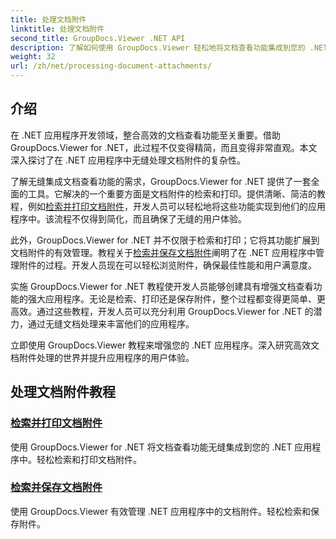 ```yaml
---
title: 处理文档附件
linktitle: 处理文档附件
second_title: GroupDocs.Viewer .NET API
description: 了解如何使用 GroupDocs.Viewer 轻松地将文档查看功能集成到您的 .NET 应用程序中。有效管理文档附件。
weight: 32
url: /zh/net/processing-document-attachments/
--- 
```

## 介绍

在 .NET 应用程序开发领域，整合高效的文档查看功能至关重要。借助 GroupDocs.Viewer for .NET，此过程不仅变得精简，而且变得非常直观。本文深入探讨了在 .NET 应用程序中无缝处理文档附件的复杂性。

了解无缝集成文档查看功能的需求，GroupDocs.Viewer for .NET 提供了一套全面的工具。它解决的一个重要方面是文档附件的检索和打印。提供清晰、简洁的教程，例如[检索并打印文档附件](./retrieve-and-print-attachments/)，开发人员可以轻松地将这些功能实现到他们的应用程序中。该流程不仅得到简化，而且确保了无缝的用户体验。

此外，GroupDocs.Viewer for .NET 并不仅限于检索和打印；它将其功能扩展到文档附件的有效管理。教程关于[检索并保存文档附件](./retrieve-and-save-attachments/)阐明了在 .NET 应用程序中管理附件的过程。开发人员现在可以轻松浏览附件，确保最佳性能和用户满意度。

实施 GroupDocs.Viewer for .NET 教程使开发人员能够创建具有增强文档查看功能的强大应用程序。无论是检索、打印还是保存附件，整个过程都变得更简单、更高效。通过这些教程，开发人员可以充分利用 GroupDocs.Viewer for .NET 的潜力，通过无缝文档处理来丰富他们的应用程序。

立即使用 GroupDocs.Viewer 教程来增强您的 .NET 应用程序。深入研究高效文档附件处理的世界并提升应用程序的用户体验。

## 处理文档附件教程
### [检索并打印文档附件](./retrieve-and-print-attachments/)
使用 GroupDocs.Viewer for .NET 将文档查看功能无缝集成到您的 .NET 应用程序中。轻松检索和打印文档附件。
### [检索并保存文档附件](./retrieve-and-save-attachments/)
使用 GroupDocs.Viewer 有效管理 .NET 应用程序中的文档附件。轻松检索和保存附件。